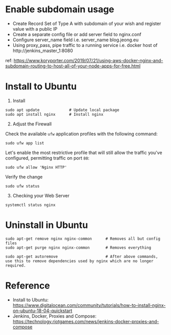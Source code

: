 # Enable subdomain usage

- Create Record Set of Type A with subdomain of your wish and register value with a public IP
- Create a separate config file or add server field to nginx.conf
- Configure server_name field i.e. server_name blog.jeong.eu
- Using proxy_pass, pipe traffic to a running service i.e. docker host of http://jenkins_master_1:8080

ref: https://www.koryporter.com/2019/07/21/using-aws-docker-nginx-and-subdomain-routing-to-host-all-of-your-node-apps-for-free.html



# Install to Ubuntu

01. Install

```
sudo apt update             # Update local package
sudo apt install nginx      # Install nginx
```

02. Adjust the Firewall

Check the available `ufw` application profiles with the following command:
```
sudo ufw app list
```

Let's enable the most restrictive profile that will still allow the traffic you've configured,
permitting traffic on port `80`:
```
sudo ufw allow 'Nginx HTTP'
```

Verify the change
```
sudo ufw status
```


03. Checking your Web Server

```
systemctl status nginx
```





# Uninstall in Ubuntu

```
sudo apt-get remove nginx nginx-common      # Removes all but config files
sudo apt-get purge nginx nginx-common       # Removes everything

sudo apt-get autoremove                     # After above commands, use this to remove dependencies used by nginx which are no longer required.
```



# Reference
- Install to Ubuntu: https://www.digitalocean.com/community/tutorials/how-to-install-nginx-on-ubuntu-18-04-quickstart
- Jenkins, Docker, Proxies and Compose: https://technology.riotgames.com/news/jenkins-docker-proxies-and-compose
